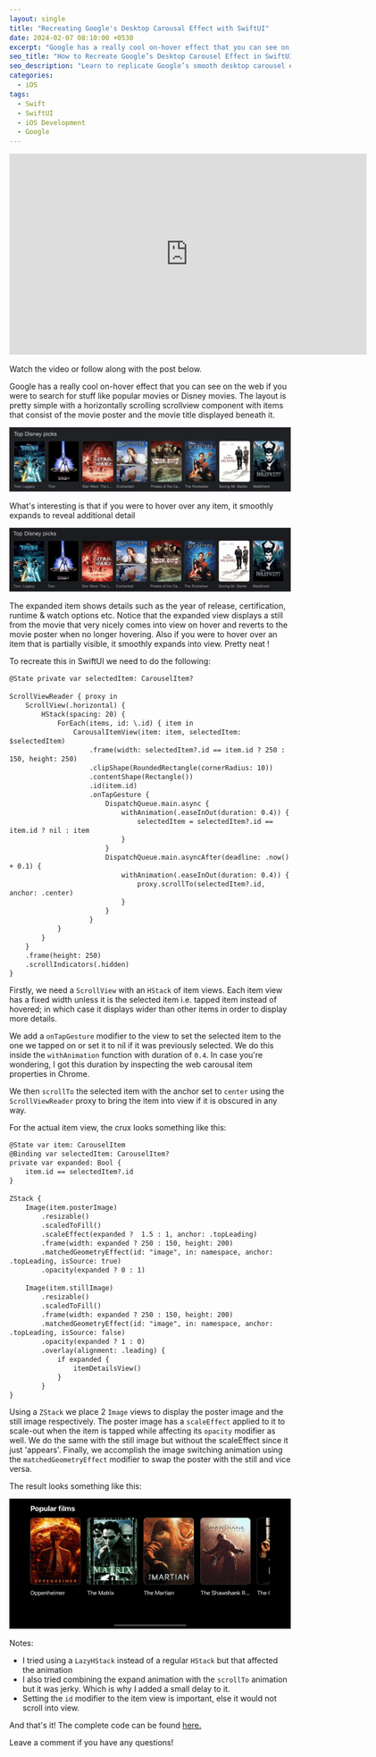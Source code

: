 ```yaml
---
layout: single
title: "Recreating Google's Desktop Carousal Effect with SwiftUI"
date: 2024-02-07 08:10:00 +0530
excerpt: "Google has a really cool on-hover effect that you can see on the web if you were to search for stuff like popular movies or Disney movies."
seo_title: "How to Recreate Google’s Desktop Carousel Effect in SwiftUI"
seo_description: "Learn to replicate Google’s smooth desktop carousel effect using SwiftUI in this step-by-step guide. Perfect for iOS developers aiming to enhance user interactions with sleek animations and dynamic content display."
categories:
  - iOS
tags:
  - Swift
  - SwiftUI
  - iOS Development
  - Google
---
```

<!--![image](/assets/images/post14/google-carousal-thumbnail-mini.png)-->

<iframe width="640" height="360" src="https://www.youtube-nocookie.com/embed/budcijoiNvE?controls=0" frameborder="0" allowfullscreen></iframe>

Watch the video or follow along with the post below.

<!--[<img src="https://img.youtube.com/vi/budcijoiNvE/hqdefault.jpg" width="600" height="350"
/>](https://www.youtube.com/embed/budcijoiNvE)-->

Google has a really cool on-hover effect that you can see on the web if you were to search for stuff like popular movies or Disney movies. The layout is pretty simple with a horizontally scrolling scrollview component with items that consist of the movie poster and the movie title displayed beneath it.

![image](/assets/images/post14/google-carousal-web.png)

What's interesting is that if you were to hover over any item, it smoothly expands to reveal additional detail

![image](/assets/images/post14/google-carousal-web-expand.gif)

The expanded item shows details such as the year of release, certification, runtime & watch options etc. Notice that the expanded view displays a still from the movie that very nicely comes into view on hover and reverts to the movie poster when no longer hovering. Also if you were to hover over an item that is partially visible, it smoothly expands into view. Pretty neat !

To recreate this in SwiftUI we need to do the following:
```
@State private var selectedItem: CarouselItem?

ScrollViewReader { proxy in
    ScrollView(.horizontal) {
        HStack(spacing: 20) {
            ForEach(items, id: \.id) { item in
                CarousalItemView(item: item, selectedItem: $selectedItem)
                    .frame(width: selectedItem?.id == item.id ? 250 : 150, height: 250)
                    .clipShape(RoundedRectangle(cornerRadius: 10))
                    .contentShape(Rectangle())
                    .id(item.id)
                    .onTapGesture {
                        DispatchQueue.main.async {
                            withAnimation(.easeInOut(duration: 0.4)) {
                                selectedItem = selectedItem?.id == item.id ? nil : item
                            }
                        }
                        DispatchQueue.main.asyncAfter(deadline: .now() + 0.1) {
                            withAnimation(.easeInOut(duration: 0.4)) {
                                proxy.scrollTo(selectedItem?.id, anchor: .center)
                            }
                        }
                    }
            }
        }
    }
    .frame(height: 250)
    .scrollIndicators(.hidden)
}
```

Firstly, we need a `ScrollView` with an `HStack` of item views. Each item view has a fixed width unless it is the selected item i.e. tapped item instead of hovered; in which case it displays wider than other items in order to display more details.

We add a `onTapGesture` modifier to the view to set  the selected item to the one we tapped on or set it to nil if it was previously selected. We do this inside the `withAnimation` function with duration of `0.4`. In case you're wondering, I got this duration by inspecting the web carousal item properties in Chrome.

We then `scrollTo` the selected item with the anchor set to `center` using the `ScrollViewReader` proxy to bring the item into view if it is obscured in any way.

For the actual item view, the crux looks something like this:
```
@State var item: CarouselItem
@Binding var selectedItem: CarouselItem?
private var expanded: Bool {
    item.id == selectedItem?.id
}

ZStack {
    Image(item.posterImage)
        .resizable()
        .scaledToFill()
        .scaleEffect(expanded ?  1.5 : 1, anchor: .topLeading)
        .frame(width: expanded ? 250 : 150, height: 200)
        .matchedGeometryEffect(id: "image", in: namespace, anchor: .topLeading, isSource: true)
        .opacity(expanded ? 0 : 1)
    
    Image(item.stillImage)
        .resizable()
        .scaledToFill()
        .frame(width: expanded ? 250 : 150, height: 200)
        .matchedGeometryEffect(id: "image", in: namespace, anchor: .topLeading, isSource: false)
        .opacity(expanded ? 1 : 0)
        .overlay(alignment: .leading) {
            if expanded {
                itemDetailsView()
            }
        }
}
```
Using a `ZStack` we place 2 `Image` views to display the poster image and the still image respectively. The poster image has a `scaleEffect` applied to it to scale-out when the item is tapped while affecting its `opacity` modifier as well. We do the same with the still image but without the scaleEffect since it just 'appears'. Finally, we accomplish the image switching animation using the `matchedGeometryEffect` modifier to swap the poster with the still and vice versa.

The result looks something like this:

![image](/assets/images/post14/google-carousal-ios.gif)

Notes:
* I tried using a `LazyHStack` instead of a regular `HStack` but that affected the animation
* I also tried combining the expand animation with the `scrollTo` animation but it was jerky. Which is why I added a small delay to it.
* Setting the `id` modifier to the item view is important, else it would not scroll into view. 

And that's it! The complete code can be found [here.](https://github.com/anupdsouza/ios-google-movie-carousal)

Leave a comment if you have any questions!
<!--Leave a comment if you have any questions and share this article if you found it useful  !-->
